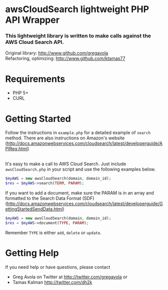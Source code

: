 # awsCloudSearch lightweight PHP API Wrapper

### This lightweight library is written to make calls against the AWS Cloud Search API.<br />
Original library: http://www.github.com/gregavola<br />
Refactoring, optimizing: http://www.github.com/ktamas77

# Requirements
* PHP 5+
* CURL

# Getting Started
Follow the instructions in <code>example.php</code> for a detailed example of <code>search</code> method. There are also instructions on Amazon's website (http://docs.amazonwebservices.com/cloudsearch/latest/developerguide/APIReq.html)

<br />It's easy to make a call to AWS Cloud Search. Just include <code>awsCloudSearch.php</code> in your script and use the following examples below.

```php
$myAWS = new awsCloudSearch(domain, domain_id);
$res = $myAWS->search(TERM, PARAM);
```

If you want to add a document, make sure the PARAM is in an array and formatted to the Search Data Format (SDF) (http://docs.amazonwebservices.com/cloudsearch/latest/developerguide/GettingStartedSendData.html)

```php
$myAWS = new awsCloudSearch(domain, domain_id);
$res = $myAWS->document(TYPE, PARAM);
````

Remember <code>TYPE</code> is either <code>add</code>, <code>delete</code> or <code>update</code>.

# Getting Help
If you need help or have questions, please contact 
* Greg Avola on Twitter at http://twitter.com/gregavola or 
* Tamas Kalman http://twitter.com/dh2k
